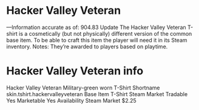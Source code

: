 # Hacker Valley Veteran

—Information accurate as of: 904.83 Update
The Hacker Valley Veteran T-shirt is a cosmetically (but not physically) different version of the common base item. To be able to craft this item the player will need it in its Steam inventory.
Notes:
They’re awarded to players based on playtime.
# Hacker Valley Veteran info

Hacker Valley Veteran
Military-green worn T-Shirt
Shortname
skin.tshirt.hackervalleyveteran
Base Item
T-Shirt
Steam Market
Tradable
Yes
Marketable
Yes
Availability
Steam Market
$2.25
